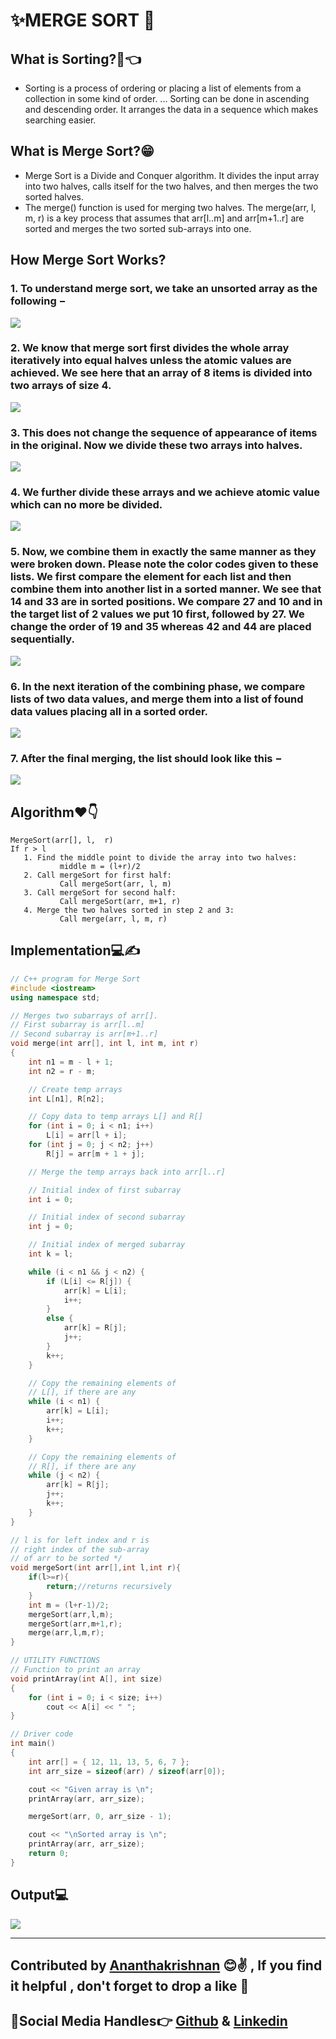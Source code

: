 # ✨MERGE SORT 💖

 ## What is Sorting?🧐👈
 - Sorting is a process of ordering or placing a list of elements from a collection in some kind of order. ... Sorting can be done in ascending and descending order. It arranges the data in a sequence which makes searching easier.
 ## What is Merge Sort?😁
 - Merge Sort is a Divide and Conquer algorithm. It divides the input array into two halves, calls itself for the two halves, and then merges the two sorted halves.
 - The merge() function is used for merging two halves. The merge(arr, l, m, r) is a key process that assumes that arr[l..m] and arr[m+1..r] are sorted and merges the two sorted sub-arrays into one.
 
 ## How Merge Sort Works?
    
  ### 1. To understand merge sort, we take an unsorted array as the following −


  <img src="https://github.com/akrish4/DSA/blob/main/dsa-cp-2/Merge Sort/images/image1.PNG">
  
  ### 2. We know that merge sort first divides the whole array iteratively into equal halves unless the atomic values are achieved. We see here that an array of 8 items is divided into two arrays of size 4.
  <img src="https://github.com/akrish4/DSA/blob/main/dsa-cp-2/Merge Sort/images/image2.PNG">
  
  ### 3. This does not change the sequence of appearance of items in the original. Now we divide these two arrays into halves.
  <img src="https://github.com/akrish4/DSA/blob/main/dsa-cp-2/Merge Sort/images/image3.PNG">
  
  ### 4. We further divide these arrays and we achieve atomic value which can no more be divided.
  <img src="https://github.com/akrish4/DSA/blob/main/dsa-cp-2/Merge Sort/images/image4.PNG">
  
  ### 5. Now, we combine them in exactly the same manner as they were broken down. Please note the color codes given to these lists. We first compare the element for each list and then combine them into another list in a sorted manner. We see that 14 and 33 are in sorted positions. We compare 27 and 10 and in the target list of 2 values we put 10 first, followed by 27. We change the order of 19 and 35 whereas 42 and 44 are placed sequentially.
  <img src="https://github.com/akrish4/DSA/blob/main/dsa-cp-2/Merge Sort/images/image5.PNG">
  
 ### 6. In the next iteration of the combining phase, we compare lists of two data values, and merge them into a list of found data values placing all in a sorted order.
  <img src="https://github.com/akrish4/DSA/blob/main/dsa-cp-2/Merge Sort/images/image6.PNG">
  
 ### 7. After the final merging, the list should look like this −
  <img src="https://github.com/akrish4/DSA/blob/main/dsa-cp-2/Merge Sort/images/image7.PNG">
  

    
 
 ## Algorithm❤👇
  ```
  MergeSort(arr[], l,  r)
If r > l
     1. Find the middle point to divide the array into two halves:  
             middle m = (l+r)/2
     2. Call mergeSort for first half:   
             Call mergeSort(arr, l, m)
     3. Call mergeSort for second half:
             Call mergeSort(arr, m+1, r)
     4. Merge the two halves sorted in step 2 and 3:
             Call merge(arr, l, m, r)
   ```

 

  
  
  
## Implementation💻✍
```cpp
// C++ program for Merge Sort
#include <iostream>
using namespace std;

// Merges two subarrays of arr[].
// First subarray is arr[l..m]
// Second subarray is arr[m+1..r]
void merge(int arr[], int l, int m, int r)
{
	int n1 = m - l + 1;
	int n2 = r - m;

	// Create temp arrays
	int L[n1], R[n2];

	// Copy data to temp arrays L[] and R[]
	for (int i = 0; i < n1; i++)
		L[i] = arr[l + i];
	for (int j = 0; j < n2; j++)
		R[j] = arr[m + 1 + j];

	// Merge the temp arrays back into arr[l..r]

	// Initial index of first subarray
	int i = 0;

	// Initial index of second subarray
	int j = 0;

	// Initial index of merged subarray
	int k = l;

	while (i < n1 && j < n2) {
		if (L[i] <= R[j]) {
			arr[k] = L[i];
			i++;
		}
		else {
			arr[k] = R[j];
			j++;
		}
		k++;
	}

	// Copy the remaining elements of
	// L[], if there are any
	while (i < n1) {
		arr[k] = L[i];
		i++;
		k++;
	}

	// Copy the remaining elements of
	// R[], if there are any
	while (j < n2) {
		arr[k] = R[j];
		j++;
		k++;
	}
}

// l is for left index and r is
// right index of the sub-array
// of arr to be sorted */
void mergeSort(int arr[],int l,int r){
	if(l>=r){
		return;//returns recursively
	}
	int m = (l+r-1)/2;
	mergeSort(arr,l,m);
	mergeSort(arr,m+1,r);
	merge(arr,l,m,r);
}

// UTILITY FUNCTIONS
// Function to print an array
void printArray(int A[], int size)
{
	for (int i = 0; i < size; i++)
		cout << A[i] << " ";
}

// Driver code
int main()
{
	int arr[] = { 12, 11, 13, 5, 6, 7 };
	int arr_size = sizeof(arr) / sizeof(arr[0]);

	cout << "Given array is \n";
	printArray(arr, arr_size);

	mergeSort(arr, 0, arr_size - 1);

	cout << "\nSorted array is \n";
	printArray(arr, arr_size);
	return 0;
}

```
## Output💻
   <img src="https://github.com/akrish4/DSA/blob/main/dsa-cp-2/Merge Sort/images/image10.PNG">

---


## Contributed by [Ananthakrishnan](https://github.com/akrish4) 😊✌ , If you find it helpful , don't forget to drop a like 💖
## 🧒Social Media Handles👉   [Github](https://github.com/akrish4) & [Linkedin](https://in.linkedin.com/in/Ananthakrishnan-Nair-RS")



